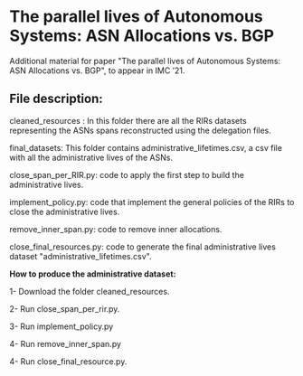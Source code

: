 # The parallel lives of Autonomous Systems: ASN Allocations vs. BGP
Additional material for paper "The parallel lives of Autonomous Systems: ASN Allocations vs. BGP", to appear in IMC ’21.

File description:
---------
cleaned_resources : In this folder there are all the RIRs datasets representing the ASNs spans reconstructed using the delegation files.

final_datasets: This folder contains administrative_lifetimes.csv, a csv file with all the administrative lives of the ASNs.

close_span_per_RIR.py: code to apply the first step to build the administrative lives.

implement_policy.py: code that implement the general policies of the RIRs to close the administrative lives.

remove_inner_span.py: code to remove inner allocations.

close_final_resources.py: code to generate the final administrative lives dataset "administrative_lifetimes.csv".


**How to produce the administrative dataset:**

1- Download the folder cleaned_resources.

2- Run close_span_per_rir.py.

3- Run implement_policy.py

4- Run remove_inner_span.py

4- Run close_final_resource.py.

